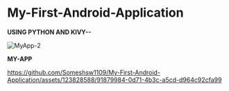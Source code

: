 # My-First-Android-Application

**USING PYTHON AND KIVY--**

![MyApp-2](https://github.com/Someshsw1109/My-First-Android-Application/assets/123828588/6b3fddb5-713c-4be8-83ee-592640aa3736)

**MY-APP**



https://github.com/Someshsw1109/My-First-Android-Application/assets/123828588/91879984-0d71-4b3c-a5cd-d964c92cfa99


